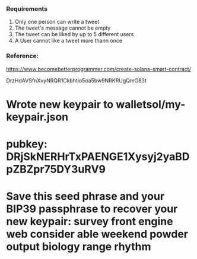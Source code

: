 ### Requirements
1. Only one person can write a tweet
2. The tweet's message cannot be empty
3. The tweet can be liked by up to 5 different users
4. A User cannot like a tweet more thann once

### Reference:
https://www.becomebetterprogrammer.com/create-solana-smart-contract/

DrzHdAVSfnXvyNRQR1Ckbhtio5oa5bw9NRKRUgQmG83t


Wrote new keypair to walletsol/my-keypair.json
================================================================================
pubkey: DRjSkNERHrTxPAENGE1Xysyj2yaBDpZBZpr75DY3uRV9
================================================================================
Save this seed phrase and your BIP39 passphrase to recover your new keypair:
survey front engine web consider able weekend powder output biology range rhythm
================================================================================